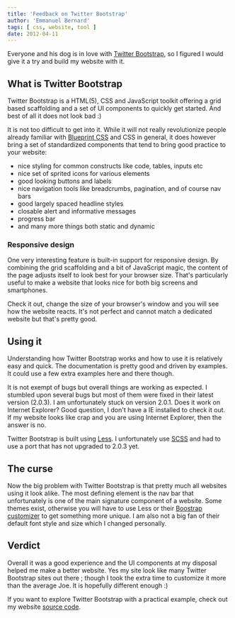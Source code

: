 ```yaml
---
title: 'Feedback on Twitter Bootstrap'
author: 'Emmanuel Bernard'
tags: [ css, website, tool ]
date: 2012-04-11
---
```

Everyone and his dog is in love with [Twitter Bootstrap][bootstrap], so I figured I would give it a try and
build my website with it. 

## What is Twitter Bootstrap

Twitter Bootstrap is a HTML(5), CSS and JavaScript toolkit offering a grid based scaffolding and a set of
UI components to quickly get started. And best of all it does not look bad :)

It is not too difficult to get into it. While it will not really revolutionize people already familiar with 
[Blueprint CSS][blueprint] and CSS in general, it does however bring a set of standardized components
that tend to bring good practice to your website:

- nice styling for common constructs like code, tables, inputs etc
- nice set of sprited icons for various elements
- good looking buttons and labels
- nice navigation tools like breadcrumbs, pagination, and of course nav bars
- good largely spaced headline styles
- closable alert and informative messages
- progress bar
- and many more things both static and dynamic

### Responsive design

One very interesting feature is built-in support for responsive design. By combining the grid scaffolding
and a bit of JavaScript magic, the content of the page adjusts itself to look best for your browser
size. That's particularly useful to make a website that looks nice for both big screens and smartphones.

Check it out, change the size of your browser's window and you will see how the website reacts.
It's not perfect and cannot match a dedicated website but that's pretty good.

## Using it

Understanding how Twitter Bootstrap works and how to use it is relatively easy and quick.
The documentation is pretty good and driven by examples. It could use a few extra
examples here and there though.

It is not exempt of bugs but overall things are working as expected. I stumbled upon several bugs
but most of them were fixed in their latest version (2.0.3). I am unfortunately stuck on version 2.0.1.
Does it work on Internet Explorer? Good question, I don't have a IE installed to check it out.
If my website looks like crap and you are using Internet Explorer, then the answer is no.

Twitter Bootstrap is built using [Less][less]. I unfortunately use [SCSS][scss] and had to use
a port that has not upgraded to 2.0.3 yet.

## The curse

Now the big problem with Twitter Bootstrap is that pretty much all websites using it look alike.
The most defining element is the nav bar that unfortunately is one of the main signature component
of a website. Some themes exist, otherwise you will have to use Less or their 
[Boostrap customizer][customizer] to get something more unique. I am also not a big fan of their
default font style and size which I changed personally.

## Verdict

Overall it was a good experience and the UI components at my disposal helped me make a better
website. Yes my site look like many Twitter Bootstrap sites out there ; though I took the extra
time to customize it more than the average Joe. It is hopefully different enough :)

If you want to explore Twitter Bootstrap with a practical example, check out my website 
[source code][site code].

[bootstrap]: http://github.com/bootstrap/
[blueprint]: http://blueprintcss.org/
[less]: http://lesscss.org/
[scss]: http://sass-lang.com/
[customizer]: http://twitter.github.com/bootstrap/download
[site code]: https://github.com/emmanuelbernard/emmanuelbernard.com
